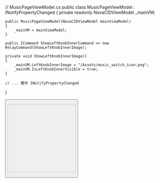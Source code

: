 // MusicPageViewModel.cs
public class MusicPageViewModel : INotifyPropertyChanged
{
    private readonly NovaCIDViewModel _mainVM;

    public MusicPageViewModel(NovaCIDViewModel mainViewModel)
    {
        _mainVM = mainViewModel;
    }

    public ICommand ShowLeftKnobInnerCommand => new RelayCommand(ShowLeftKnobInnerImage);

    private void ShowLeftKnobInnerImage()
    {
        _mainVM.LeftKnobInnerImage = "/Assets/music_switch_icon.png";
        _mainVM.IsLeftKnobInnerVisible = true;
    }

    // ... 實作 INotifyPropertyChanged
}


<Button Content="顯示切歌圖示"
        Command="{Binding ShowLeftKnobInnerCommand}" />


<Image Source="{Binding LeftKnobInnerImage}"
       Width="220"
       Height="220"
       Visibility="{Binding IsLeftKnobInnerVisible, Converter={StaticResource BoolToVis}}"
       HorizontalAlignment="Center"
       VerticalAlignment="Center"/>